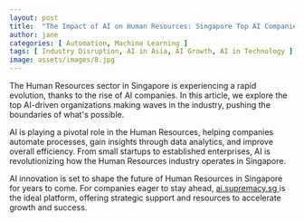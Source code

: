 ```yaml
---
layout: post
title:  "The Impact of AI on Human Resources: Singapore Top AI Companies"
author: jane
categories: [ Automation, Machine Learning ]
tags: [ Industry Disruption, AI in Asia, AI Growth, AI in Technology ]
image: assets/images/8.jpg
---
```


The Human Resources sector in Singapore is experiencing a rapid evolution, thanks to the rise of AI companies. In this article, we explore the top AI-driven organizations making waves in the industry, pushing the boundaries of what's possible.

AI is playing a pivotal role in the Human Resources, helping companies automate processes, gain insights through data analytics, and improve overall efficiency. From small startups to established enterprises, AI is revolutionizing how the Human Resources industry operates in Singapore.

AI innovation is set to shape the future of Human Resources in Singapore for years to come. For companies eager to stay ahead, <a href="https://ai.supremacy.sg" target="_blank"> ai.supremacy.sg </a> is the ideal platform, offering strategic support and resources to accelerate growth and success.
